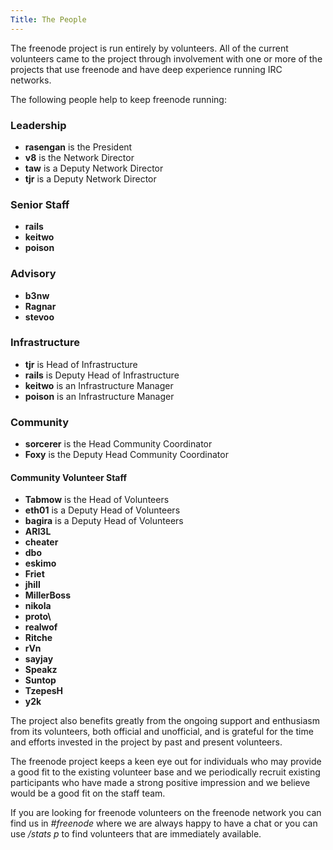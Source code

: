 ```yaml
---
Title: The People
---
```

The freenode project is run entirely by volunteers. All of the current volunteers came to the project through involvement with one or more of the projects that use freenode and have deep experience running IRC networks.

The following people help to keep freenode running:

### Leadership

- **rasengan** is the President
- **v8** is the Network Director
- **taw** is a Deputy Network Director
- **tjr** is a Deputy Network Director

### Senior Staff

- **rails**
- **keitwo**
- **poison**

### Advisory

- **b3nw**
- **Ragnar**
- **stevoo**

### Infrastructure

- **tjr** is Head of Infrastructure
- **rails** is Deputy Head of Infrastructure
- **keitwo** is an Infrastructure Manager
- **poison** is an Infrastructure Manager

### Community

- **sorcerer** is the Head Community Coordinator
- **Foxy** is the Deputy Head Community Coordinator

#### Community Volunteer Staff

- **Tabmow**  is the Head of Volunteers
- **eth01** is a Deputy Head of Volunteers
- **bagira** is a Deputy Head of Volunteers
- **ARI3L**
- **cheater**
- **dbo**
- **eskimo**
- **Friet**
- **jhill**
- **MillerBoss**
- **nikola**
- **proto\\**
- **realwof**
- **Ritche**
- **rVn**
- **sayjay**
- **Speakz**
- **Suntop**
- **TzepesH**
- **y2k**

The project also benefits greatly from the ongoing support and enthusiasm from its volunteers, both official and unofficial, and is grateful for the time and efforts invested in the project by past and present volunteers.

The freenode project keeps a keen eye out for individuals who may provide a good fit to the existing volunteer base and we periodically recruit existing participants who have made a strong positive impression and we believe would be a good fit on the staff team.

If you are looking for freenode volunteers on the freenode network you can find us in _#freenode_ where we are always happy to have a chat or you can use _/stats p_ to find volunteers that are immediately available.
